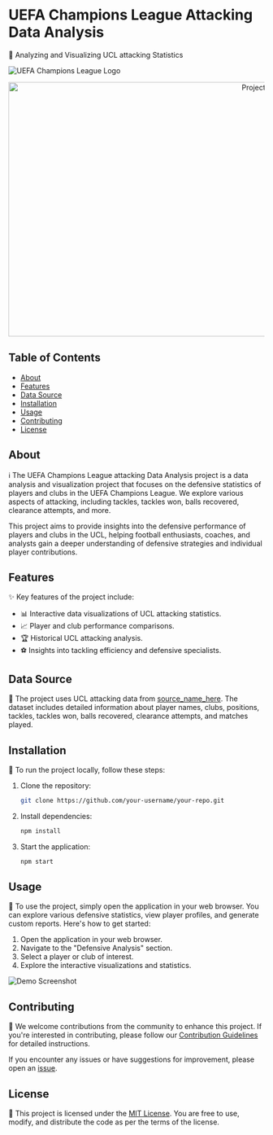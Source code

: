 
# UEFA Champions League Attacking Data Analysis

🚀 Analyzing and Visualizing UCL attacking Statistics

![UEFA Champions League Logo](https://media.giphy.com/media/xUPGcB3NHx1WUomGiI/giphy.gif)

<p align="center">
  <img src="https://media.giphy.com/media/3o6nV0RC4Z2jhuxFEQ/giphy.gif" alt="Project Banner" height="500" width = "1000">


## Table of Contents

- [About](#about)
- [Features](#features)
- [Data Source](#data-source)
- [Installation](#installation)
- [Usage](#usage)
- [Contributing](#contributing)
- [License](#license)

## About

ℹ️ The UEFA Champions League attacking Data Analysis project is a data analysis and visualization project that focuses on the defensive statistics of players and clubs in the UEFA Champions League. We explore various aspects of attacking, including tackles, tackles won, balls recovered, clearance attempts, and more.

This project aims to provide insights into the defensive performance of players and clubs in the UCL, helping football enthusiasts, coaches, and analysts gain a deeper understanding of defensive strategies and individual player contributions.

## Features

✨ Key features of the project include:

- 📊 Interactive data visualizations of UCL attacking statistics.
- 📈 Player and club performance comparisons.
- 🏆 Historical UCL attacking analysis.
- ⚽️ Insights into tackling efficiency and defensive specialists.

## Data Source

📂 The project uses UCL attacking data from [source_name_here](data_source_url_here). The dataset includes detailed information about player names, clubs, positions, tackles, tackles won, balls recovered, clearance attempts, and matches played.

## Installation

🔧 To run the project locally, follow these steps:

1. Clone the repository:

   ```bash
   git clone https://github.com/your-username/your-repo.git
   ```

2. Install dependencies:

   ```bash
   npm install
   ```

3. Start the application:

   ```bash
   npm start
   ```

## Usage

🚦 To use the project, simply open the application in your web browser. You can explore various defensive statistics, view player profiles, and generate custom reports. Here's how to get started:

1. Open the application in your web browser.
2. Navigate to the "Defensive Analysis" section.
3. Select a player or club of interest.
4. Explore the interactive visualizations and statistics.

![Demo Screenshot](demo_screenshot.png)

## Contributing

🤝 We welcome contributions from the community to enhance this project. If you're interested in contributing, please follow our [Contribution Guidelines](CONTRIBUTING.md) for detailed instructions.

If you encounter any issues or have suggestions for improvement, please open an [issue](https://github.com/your-username/your-repo/issues).

## License

📝 This project is licensed under the [MIT License](LICENSE). You are free to use, modify, and distribute the code as per the terms of the license.
